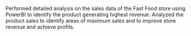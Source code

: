 Performed detailed analysis on the sales data of the Fast Food store using PowerBI to identify the product generating highest revenue. 
Analyzed the product sales to identify areas of maximum sales and to improve store revenue and achieve profits. 
